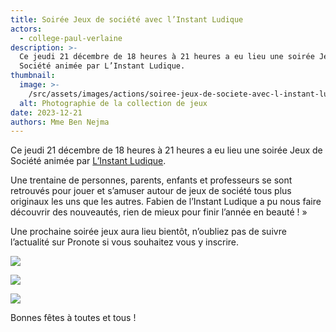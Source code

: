 ```yaml
---
title: Soirée Jeux de société avec l’Instant Ludique
actors:
  - college-paul-verlaine
description: >-
  Ce jeudi 21 décembre de 18 heures à 21 heures a eu lieu une soirée Jeux de
  Société animée par L’Instant Ludique.
thumbnail:
  image: >-
    /src/assets/images/actions/soiree-jeux-de-societe-avec-l-instant-ludique/thumbnail/image.png
  alt: Photographie de la collection de jeux
date: 2023-12-21
authors: Mme Ben Nejma
---
```

Ce jeudi 21 décembre de 18 heures à 21 heures a eu lieu une soirée Jeux de Société animée par [L’Instant Ludique](https://www.linstantludique.com/).

Une trentaine de personnes, parents, enfants et professeurs se sont retrouvés pour jouer et s’amuser autour de jeux de société tous plus originaux les uns que les autres. Fabien de l’Instant Ludique a pu nous faire découvrir des nouveautés, rien de mieux pour finir l’année en beauté ! »

Une prochaine soirée jeux aura lieu bientôt, n’oubliez pas de suivre l’actualité sur Pronote si vous souhaitez vous y inscrire.

![](src/assets/images/projects/soiree-jeux-de-societe-avec-l-instant-ludique/1.webp)

![](src/assets/images/projects/soiree-jeux-de-societe-avec-l-instant-ludique/2.webp)

![](src/assets/images/projects/soiree-jeux-de-societe-avec-l-instant-ludique/0.webp)

Bonnes fêtes à toutes et tous !
